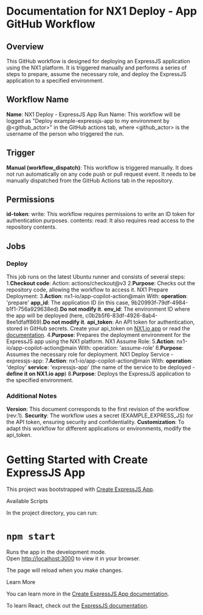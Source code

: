 # Documentation for NX1 Deploy - App GitHub Workflow

## Overview
This GitHub workflow is designed for deploying an ExpressJS application using the NX1 platform. It is triggered manually and performs a series of steps to prepare, assume the necessary role, and deploy the ExpressJS application to a specified environment.

## Workflow Name
**Name**: NX1 Deploy - ExpressJS App
Run Name: This workflow will be logged as "Deploy example-expressjs-app to my environment by @<github_actor>" in the GitHub actions tab, where <github_actor> is the username of the person who triggered the run.

## Trigger
**Manual (workflow_dispatch)**: This workflow is triggered manually. It does not run automatically on any code push or pull request event. It needs to be manually dispatched from the GitHub Actions tab in the repository.

## Permissions
**id-token**: write: This workflow requires permissions to write an ID token for authentication purposes.
contents: read: It also requires read access to the repository contents.

## Jobs

### Deploy
This job runs on the latest Ubuntu runner and consists of several steps:
1.**Checkout code**:
Action: actions/checkout@v3
2.**Purpose**: Checks out the repository code, allowing the workflow to access it.
NX1 Prepare Deployment:
3.**Action**: nx1-io/app-copilot-action@main
With:
**operation**: 'prepare'
**app_id**: The application ID (in this case, 9b20993f-79df-4984-b1f1-756a929638ed).**Do not modify it**.
**env_id**: The environment ID where the app will be deployed (here, c0b2b5f6-83df-4926-8ab4-8ee1dfaff869).**Do not modify it**. 
**api_token**: An API token for authentication, stored in GitHub secrets. Create your api_token on [NX1.io app](https://app.nx1.io/) or read the [documentation](https://docs.nx1.io/).
4.**Purpose**: Prepares the deployment environment for the ExpressJS app using the NX1 platform.
NX1 Assume Role:
5.**Action**: nx1-io/app-copilot-action@main
With:
operation: 'assume-role'
6.**Purpose**: Assumes the necessary role for deployment.
NX1 Deploy Service - expressjs-app:
7.**Action**: nx1-io/app-copilot-action@main
With:
**operation**: 'deploy'
**service**: 'expressjs-app' (the name of the service to be deployed -**define it on NX1.io app**)
8.**Purpose**: Deploys the ExpressJS application to the specified environment.

### Additional Notes
 **Version**: This document corresponds to the first revision of the workflow (rev:1).
 **Security**: The workflow uses a secret (EXAMPLE_EXPRESS_JS) for the API token, ensuring security and confidentiality.
 **Customization**: To adapt this workflow for different applications or environments, modify the api_token.


# Getting Started with Create ExpressJS App

This project was bootstrapped with [Create ExpressJS App](https://expressjs.com/).

 Available Scripts

In the project directory, you can run:

# `npm start`

Runs the app in the development mode.\
Open [http://localhost:3000](http://localhost:3000) to view it in your browser.

The page will reload when you make changes.

 Learn More

You can learn more in the [Create ExpressJS App documentation](https://expressjs.com/en/starter/installing.html).

To learn React, check out the [ExpressJS documentation](https://expressjs.com/).

